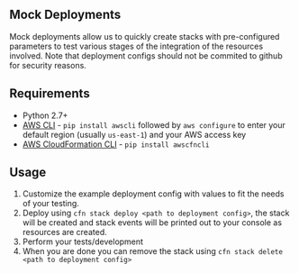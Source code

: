 Mock Deployments
----------------
Mock deployments allow us to quickly create stacks with pre-configured parameters to test various stages of the integration of the resources involved. Note that deployment configs should not be commited to github for security reasons.

## Requirements
- Python 2.7+
- [AWS CLI](https://github.com/aws/aws-cli) - `pip install awscli` followed by `aws configure` to enter your default region (usually `us-east-1`) and your AWS access key
- [AWS CloudFormation CLI](https://github.com/Kotaimen/awscfncli) - `pip install awscfncli`

## Usage
1. Customize the example deployment config with values to fit the needs of your testing.
2. Deploy using `cfn stack deploy <path to deployment config>`, the stack will be created and stack events will be printed out to your console as resources are created.
3. Perform your tests/development
4. When you are done you can remove the stack using `cfn stack delete <path to deployment config>`